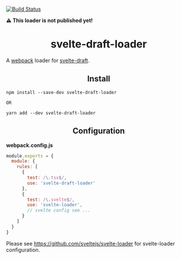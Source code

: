 [![Build Status](https://travis-ci.org/Mycl95/svelte-draft-loader.svg?branch=master)](https://travis-ci.org/Mycl95/svelte-draft-loader)

<strong>⚠️ This loader is not published yet!</strong>

<h1 align="center">svelte-draft-loader</h1>

A [webpack](https://github.com/webpack) loader for [svelte-draft](https://github.com/mistlog/svelte-draft).

<h2 align="center">Install</h2>

```
npm install --save-dev svelte-draft-loader

OR

yarn add --dev svelte-draft-loader
```

<h2 align="center">Configuration</h2>
<strong>webpack.config.js</strong>

```javascript
module.exports = {
  module: {
    rules: [
      {
        test: /\.tsx$/,
        use: 'svelte-draft-loader'
      },
      {
        test: /\.svelte$/,
        use: 'svelte-loader',
        // svelte config see ...
      }
    ]
  }
}
```

Please see https://github.com/sveltejs/svelte-loader for svelte-loader configuration.
